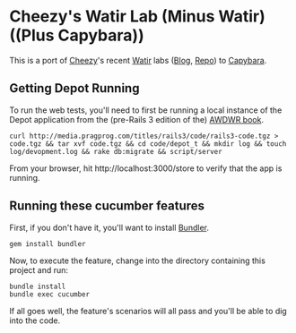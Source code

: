 # Cheezy's Watir Lab (Minus Watir) ((Plus Capybara))

This is a port of [Cheezy](http://twitter.com/chzy)'s recent [Watir](http://watir.com/) labs ([Blog](http://www.cheezyworld.com/2010/12/16/ui-tests-putting-it-all-together/), [Repo](https://github.com/cheezy/uitesting_blog)) to [Capybara](https://github.com/jnicklas/capybara).

## Getting Depot Running

To run the web tests, you'll need to first be running a local instance of the Depot application from the (pre-Rails 3 edition of the) [AWDWR book](http://pragprog.com/titles/rails3). 

    curl http://media.pragprog.com/titles/rails3/code/rails3-code.tgz > code.tgz && tar xvf code.tgz && cd code/depot_t && mkdir log && touch log/devopment.log && rake db:migrate && script/server
    
From your browser, hit http://localhost:3000/store to verify that the app is running.

## Running these cucumber features

First, if you don't have it, you'll want to install [Bundler](http://gembundler.com/).

    gem install bundler
    
Now, to execute the feature, change into the directory containing this project and run:

    bundle install
    bundle exec cucumber
    
If all goes well, the feature's scenarios will all pass and you'll be able to dig into the code.
    
    
